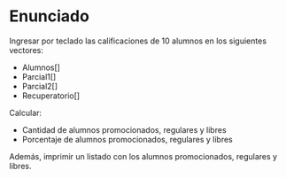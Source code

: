 # Enunciado

Ingresar por teclado las calificaciones de 10 alumnos en los siguientes vectores:

* Alumnos[]
* Parcial1[]
* Parcial2[]
* Recuperatorio[]

Calcular:

* Cantidad de alumnos promocionados, regulares y libres
* Porcentaje de alumnos promocionados, regulares y libres

Además, imprimir un listado con los alumnos promocionados, regulares y libres.



